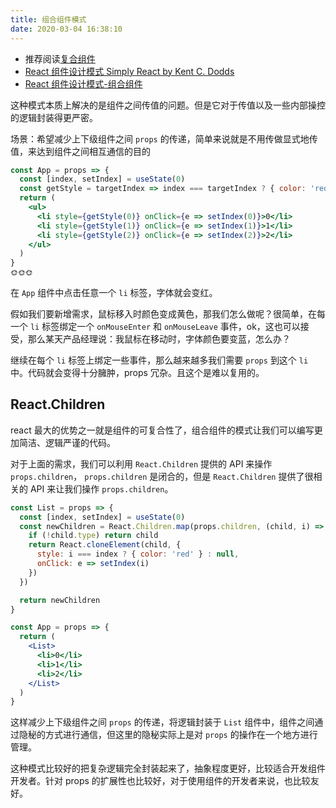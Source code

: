 ```yaml
---
title: 组合组件模式
date: 2020-03-04 16:38:10
---
```


- 推荐阅读[复合组件](https://react-cn.github.io/react/docs/multiple-components.html)
- [React 组件设计模式 Simply React by Kent C. Dodds](https://www.bilibili.com/video/av74131369?t=1203)
- [React 组件设计模式-组合组件](https://juejin.im/post/5cf8e153e51d4576bc1a0dc7)

这种模式本质上解决的是组件之间传值的问题。但是它对于传值以及一些内部操控的逻辑封装得更严密。

场景：希望减少上下级组件之间 `props` 的传递，简单来说就是不用传做显式地传值，来达到组件之间相互通信的目的

```jsx
const App = props => {
  const [index, setIndex] = useState(0)
  const getStyle = targetIndex => index === targetIndex ? { color: 'red' } : null
  return (
    <ul>
      <li style={getStyle(0)} onClick={e => setIndex(0)}>0</li>
      <li style={getStyle(1)} onClick={e => setIndex(1)}>1</li>
      <li style={getStyle(2)} onClick={e => setIndex(2)}>2</li>
    </ul>
  )
}
🌞🌞🌞
```

在 `App` 组件中点击任意一个 `li` 标签，字体就会变红。

假如我们要新增需求，鼠标移入时颜色变成黄色，那我们怎么做呢？很简单，在每一个 `li` 标签绑定一个 `onMouseEnter` 和 `onMouseLeave` 事件，ok，这也可以接受，那么某天产品经理说：我鼠标在移动时，字体颜色要变蓝，怎么办？

继续在每个 `li` 标签上绑定一些事件，那么越来越多我们需要 `props` 到这个 `li` 中。代码就会变得十分臃肿，props 冗杂。且这个是难以复用的。

## React.Children

react 最大的优势之一就是组件的可复合性了，组合组件的模式让我们可以编写更加简洁、逻辑严谨的代码。

对于上面的需求，我们可以利用 `React.Children` 提供的 API 来操作 `props.children`， `props.children` 是闭合的，但是 `React.Children` 提供了很相关的 API 来让我们操作 `props.children`。

```jsx
const List = props => {
  const [index, setIndex] = useState(0)
  const newChildren = React.Children.map(props.children, (child, i) => {
    if (!child.type) return child
    return React.cloneElement(child, {
      style: i === index ? { color: 'red' } : null,
      onClick: e => setIndex(i)
    })
  })

  return newChildren
}

const App = props => {
  return (
    <List>
      <li>0</li>
      <li>1</li>
      <li>2</li>
    </List>
  )
}
```

这样减少上下级组件之间 `props` 的传递，将逻辑封装于 `List` 组件中，组件之间通过隐秘的方式进行通信，但这里的隐秘实际上是对 `props` 的操作在一个地方进行管理。

这种模式比较好的把复杂逻辑完全封装起来了，抽象程度更好，比较适合开发组件开发者。针对 props 的扩展性也比较好，对于使用组件的开发者来说，也比较友好。
